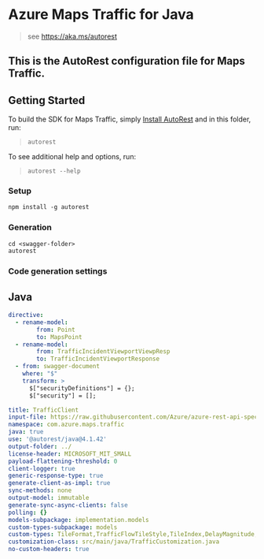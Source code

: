 # Azure Maps Traffic for Java

> see https://aka.ms/autorest

This is the AutoRest configuration file for Maps Traffic.
---
## Getting Started

To build the SDK for Maps Traffic, simply [Install AutoRest](https://aka.ms/autorest) and in this folder, run:

> `autorest`

To see additional help and options, run:

> `autorest --help`

### Setup
```ps
npm install -g autorest
```

### Generation

```ps
cd <swagger-folder>
autorest
```

### Code generation settings

## Java

``` yaml
directive:
  - rename-model:
        from: Point
        to: MapsPoint  
  - rename-model:
        from: TrafficIncidentViewportViewpResp
        to: TrafficIncidentViewportResponse
  - from: swagger-document
    where: "$"
    transform: >
      $["securityDefinitions"] = {};
      $["security"] = []; 

title: TrafficClient
input-file: https://raw.githubusercontent.com/Azure/azure-rest-api-specs/main/specification/maps/data-plane/Traffic/preview/1.0/traffic.json
namespace: com.azure.maps.traffic
java: true
use: '@autorest/java@4.1.42'
output-folder: ../
license-header: MICROSOFT_MIT_SMALL
payload-flattening-threshold: 0
client-logger: true
generic-response-type: true
generate-client-as-impl: true
sync-methods: none
output-model: immutable
generate-sync-async-clients: false
polling: {}
models-subpackage: implementation.models
custom-types-subpackage: models
custom-types: TileFormat,TrafficFlowTileStyle,TileIndex,DelayMagnitude,IconCategory,IncidentDetailStyle,IncidentGeometryType,ProjectionStandard,SpeedUnit,TileFormat,TrafficFlowSegmentStyle,TrafficFlowTileStyle,TrafficIncidentTileStyle,TrafficIncidentPointOfInterest,TrafficFlowSegmentData,TrafficFlowSegmentDataFlowSegmentDataCoordinates,TrafficIncidentViewport,TrafficIncidentViewportViewpResp,TrafficState,MapsPoint,TrafficIncidentDetail
customization-class: src/main/java/TrafficCustomization.java
no-custom-headers: true
```
